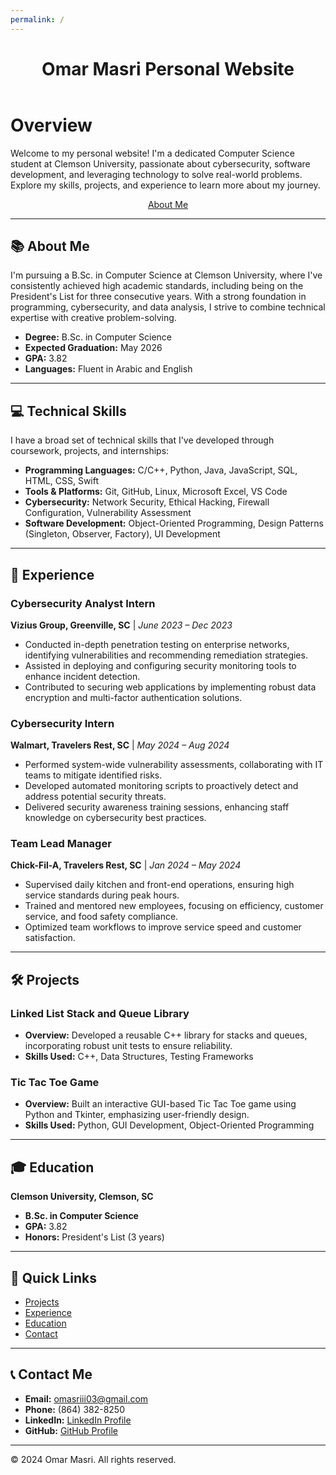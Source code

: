 ```yaml
---
permalink: /
---
```


<header>
    <h1>Omar Masri Personal Website</h1>
</header>

# **Overview**

Welcome to my personal website! I'm a dedicated Computer Science student at Clemson University, passionate about cybersecurity, software development, and leveraging technology to solve real-world problems. Explore my skills, projects, and experience to learn more about my journey.

<div align="center">
    <a href="aboutme.md" class="button">About Me</a>
</div>

---

## 📚 **About Me**
I'm pursuing a B.Sc. in Computer Science at Clemson University, where I've consistently achieved high academic standards, including being on the President's List for three consecutive years. With a strong foundation in programming, cybersecurity, and data analysis, I strive to combine technical expertise with creative problem-solving.

- **Degree:** B.Sc. in Computer Science  
- **Expected Graduation:** May 2026  
- **GPA:** 3.82  
- **Languages:** Fluent in Arabic and English  

---

## 💻 **Technical Skills**
I have a broad set of technical skills that I've developed through coursework, projects, and internships:

- **Programming Languages:** C/C++, Python, Java, JavaScript, SQL, HTML, CSS, Swift  
- **Tools & Platforms:** Git, GitHub, Linux, Microsoft Excel, VS Code  
- **Cybersecurity:** Network Security, Ethical Hacking, Firewall Configuration, Vulnerability Assessment  
- **Software Development:** Object-Oriented Programming, Design Patterns (Singleton, Observer, Factory), UI Development  

---

## 🚀 **Experience**

### Cybersecurity Analyst Intern  
**Vizius Group, Greenville, SC** | *June 2023 – Dec 2023*  
- Conducted in-depth penetration testing on enterprise networks, identifying vulnerabilities and recommending remediation strategies.  
- Assisted in deploying and configuring security monitoring tools to enhance incident detection.  
- Contributed to securing web applications by implementing robust data encryption and multi-factor authentication solutions.  

### Cybersecurity Intern  
**Walmart, Travelers Rest, SC** | *May 2024 – Aug 2024*  
- Performed system-wide vulnerability assessments, collaborating with IT teams to mitigate identified risks.  
- Developed automated monitoring scripts to proactively detect and address potential security threats.  
- Delivered security awareness training sessions, enhancing staff knowledge on cybersecurity best practices.  

### Team Lead Manager  
**Chick-Fil-A, Travelers Rest, SC** | *Jan 2024 – May 2024*  
- Supervised daily kitchen and front-end operations, ensuring high service standards during peak hours.  
- Trained and mentored new employees, focusing on efficiency, customer service, and food safety compliance.  
- Optimized team workflows to improve service speed and customer satisfaction.  

---

## 🛠️ **Projects**

### Linked List Stack and Queue Library  
- **Overview:** Developed a reusable C++ library for stacks and queues, incorporating robust unit tests to ensure reliability.  
- **Skills Used:** C++, Data Structures, Testing Frameworks  

### Tic Tac Toe Game  
- **Overview:** Built an interactive GUI-based Tic Tac Toe game using Python and Tkinter, emphasizing user-friendly design.  
- **Skills Used:** Python, GUI Development, Object-Oriented Programming  

---

## 🎓 **Education**
**Clemson University, Clemson, SC**  
- **B.Sc. in Computer Science**  
- **GPA:** 3.82  
- **Honors:** President's List (3 years)  

---

## 📱 **Quick Links**
- [Projects](projects.md)  
- [Experience](experience.md)  
- [Education](education.md)  
- [Contact](contact.md)  

---

## 📞 **Contact Me**
- **Email:** [omasriii03@gmail.com](mailto:omasriii03@gmail.com)  
- **Phone:** (864) 382-8250  
- **LinkedIn:** [LinkedIn Profile](https://www.linkedin.com/in/omar-masri-32556932b/)  
- **GitHub:** [GitHub Profile](https://github.com/Coollomar1)  

---

&copy; 2024 Omar Masri. All rights reserved.
